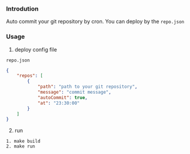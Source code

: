 ### Introdution
Auto commit your git repository by cron. You can deploy by the `repo.json`

### Usage
1. deploy config file 

`repo.json`
```json
{
    "repos": [
        {
            "path": "path to your git repository",
            "message": "commit message",
            "autoCommit": true,
            "at": "23:30:00"    
        }
    ]
}
```

2. run 
```
1. make build
2. make run 
```
